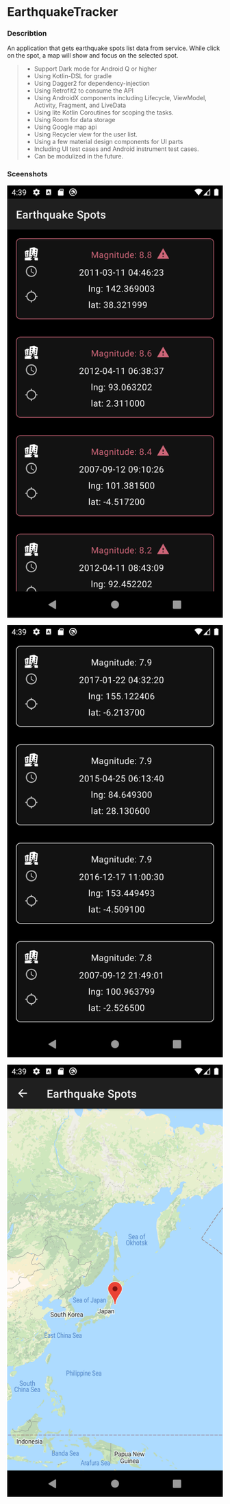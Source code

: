 # EarthquakeTracker

### Describtion

An application that gets earthquake spots list data from service. While click on the spot, a map will show and focus on the selected spot.

> * Support Dark mode for Android Q or higher
> * Using Kotlin-DSL for gradle
> * Using Dagger2 for dependency-injection
> * Using Retrofit2 to consume the API
> * Using AndroidX components including Lifecycle, ViewModel, Activity, Fragment, and LiveData
> * Using lite Kotlin Coroutines for scoping the tasks.
> * Using Room for data storage
> * Using Google map api
> * Using Recycler view for the user list.
> * Using a few material design components for UI parts
> * Including UI test cases and Android instrument test cases. 
> * Can be modulized in the future.

### Sceenshots

![List Screen](https://github.com/c2pycf/EarthquakeTracker/blob/main/screenshots/Screenshot_1612129150.png)

![List Screen_2](https://github.com/c2pycf/EarthquakeTracker/blob/main/screenshots/Screenshot_1612129156.png)

![Map Screen](https://github.com/c2pycf/EarthquakeTracker/blob/main/screenshots/Screenshot_1612129166.png)




